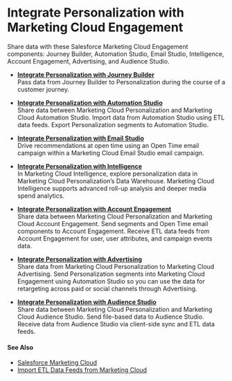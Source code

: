 

# Integrate Personalization with Marketing Cloud Engagement

Share data with these Salesforce Marketing Cloud Engagement components:
Journey Builder, Automation Studio, Email Studio, Intelligence, Account
Engagement, Advertising, and Audience Studio.

  * **[Integrate Personalization with Journey Builder](https://help.salesforce.com/s/articleView?id=sf.mc_pers_salesforce_marketing_cloud_journey_builder.htm&language=en_US&type=5)**  
Pass data from Journey Builder to Personalization during the course of a
customer journey.

  * **[Integrate Personalization with Automation Studio](https://help.salesforce.com/s/articleView?id=sf.mc_pers_salesforce_marketing_cloud_automation_studio.htm&language=en_US&type=5)**  
Share data between Marketing Cloud Personalization and Marketing Cloud
Automation Studio. Import data from Automation Studio using ETL data feeds.
Export Personalization segments to Automation Studio.

  * **[Integrate Personalization with Email Studio](https://help.salesforce.com/s/articleView?id=sf.mc_pers_salesforce_marketing_cloud_email_studio.htm&language=en_US&type=5)**  
Drive recommendations at open time using an Open Time email campaign within a
Marketing Cloud Email Studio email campaign.

  * **[Integrate Personalization with Intelligence](https://help.salesforce.com/s/articleView?id=sf.mc_pers_salesforce_marketing_cloud_intelligence.htm&language=en_US&type=5)**  
In Marketing Cloud Intelligence, explore personalization data in Marketing
Cloud Personalization’s Data Warehouse. Marketing Cloud Intelligence supports
advanced roll-up analysis and deeper media spend analytics.

  * **[Integrate Personalization with Account Engagement](https://help.salesforce.com/s/articleView?id=sf.mc_pers_salesforce_marketing_cloud_account_engagement.htm&language=en_US&type=5)**  
Share data between Marketing Cloud Personalization and Marketing Cloud Account
Engagement. Send segments and Open Time email components to Account
Engagement. Receive ETL data feeds from Account Engagement for user, user
attributes, and campaign events data.

  * **[Integrate Personalization with Advertising](https://help.salesforce.com/s/articleView?id=sf.mc_pers_salesforce_marketing_cloud_advertising.htm&language=en_US&type=5)**  
Share data from Marketing Cloud Personalization to Marketing Cloud
Advertising. Send Personalization segments into Marketing Cloud Engagement
using Automation Studio so you can use the data for retargeting across paid or
social channels through Advertising.

  * **[Integrate Personalization with Audience Studio](https://help.salesforce.com/s/articleView?id=sf.mc_pers_salesforce_marketing_cloud_audience_studio.htm&language=en_US&type=5)**  
Share data between Marketing Cloud Personalization and Marketing Cloud
Audience Studio. Send file-based data to Audience Studio. Receive data from
Audience Studio via client-side sync and ETL data feeds.

#### See Also

  * [Salesforce Marketing Cloud](https://help.salesforce.com/s/articleView?id=sf.mc_overview_marketing_cloud.htm&language=en_US&type=5)
  * [Import ETL Data Feeds from Marketing Cloud](https://help.salesforce.com/s/articleView?id=sf.mc_pers_etl_marketing_cloud_send_data_from.htm&language=en_US&type=5 "Use Marketing Cloud Personalization ETL data feeds to import data from Marketing Cloud Engagement. In Automation Studio, configure an automatic process to export data from data extensions and load them directly into Personalization. Before sending ETL data feeds from Marketing Cloud Engagement to Personalization, make sure to first create an SFTP account.")

